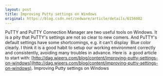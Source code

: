 ```yaml
---
layout: post
title: Improving Putty settings on Windows
original: https://blog.csdn.net/zedware/article/details/6156002
---
```

PuTTY and PuTTY Connection Manager are two useful tools on Windows.
It is a pity that PuTTY's settings are not so clear to new comers. And
PuTTY's default settings have some shortcomings, e.g. it can't display 
Blue color clearly. I think it is a good habit to setup our working environment
correctly and consistently, avoiding many troubles in advance. Here is 
a good article to start with: [http://dag.wieers.com/blog/content/improving-putty-settings-on-windows](http://dag.wieers.com/blog/content/improving-putty-settings-on-windows).
Improving Putty settings on Windows
